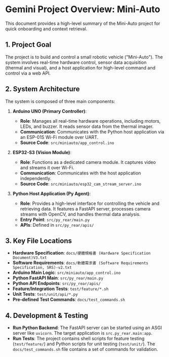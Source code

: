 # Gemini Project Overview: Mini-Auto

This document provides a high-level summary of the Mini-Auto project for quick onboarding and context retrieval.

## 1. Project Goal

The project is to build and control a small robotic vehicle ("Mini-Auto"). The system involves real-time hardware control, sensor data acquisition (thermal and visual), and a host application for high-level command and control via a web API.

## 2. System Architecture

The system is composed of three main components:

1.  **Arduino UNO (Primary Controller)**:
    *   **Role**: Manages all real-time hardware operations, including motors, LEDs, and buzzer. It reads sensor data from the thermal imager.
    *   **Communication**: Communicates with the Python host application via an ESP-01S Wi-Fi module over UART.
    *   **Source Code**: `src/miniauto/app_control.ino`

2.  **ESP32-S3 (Vision Module)**:
    *   **Role**: Functions as a dedicated camera module. It captures video and streams it over Wi-Fi.
    *   **Communication**: Communicates with the host application independently.
    *   **Source Code**: `src/miniauto/esp32_cam_stream_server.ino`

3.  **Python Host Application (Py Agent)**:
    *   **Role**: Provides a high-level interface for controlling the vehicle and retrieving data. It features a FastAPI server, processes camera streams with OpenCV, and handles thermal data analysis.
    *   **Entry Point**: `src/py_rear/main.py`
    *   **APIs**: Defined in `src/py_rear/apis/`

## 3. Key File Locations

- **Hardware Specification**: `docs/硬體規格書 (Hardware Specification Document)V3.txt`
- **Software Requirements**: `docs/軟體需求書 (Software Requirements Specification, SRS)-v2.txt`
- **Arduino Main Logic**: `src/miniauto/app_control.ino`
- **Python FastAPI Main**: `src/py_rear/main.py`
- **Python API Endpoints**: `src/py_rear/apis/`
- **Feature/Integration Tests**: `test/feature/*.sh`
- **Unit Tests**: `test/unit/api/*.py`
- **Pre-defined Test Commands**: `docs/test_commands.sh`

## 4. Development & Testing

- **Run Python Backend**: The FastAPI server can be started using an ASGI server like `uvicorn`. The target application is `src.py_rear.main:app`.
- **Run Tests**: The project contains shell scripts for feature testing (`test/feature/`) and Python scripts for unit testing (`test/unit/`). The `docs/test_commands.sh` file contains a set of commands for validation.

